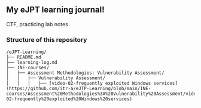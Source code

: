 ## My eJPT learning journal!
CTF, practicing lab notes

### Structure of this repository
```
/eJPT-Learning/
├── README.md                     
├── learning-log.md                      
├── INE-courses/  
│   ├── Assessment Methodologies: Vulnerability Assessment/
│   │   ├── Vulnerability Assessment/
|   |   |   ├── [video-02-frequently exploited Windows services](https://github.com/itr-a/eJTP-Learning/blob/main/INE-courses/Assessment%20Methodologies%3A%20Vulnerability%20Assessment/video-02-frequently%20exploited%20Windows%20services)
```
